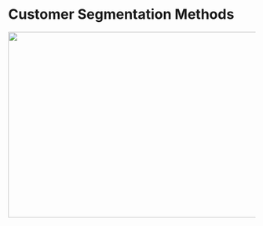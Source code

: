 <h1> Customer Segmentation Methods </h1>
<img src= "https://blog.intercomassets.com/blog/wp-content/uploads/2020/10/Customer-segmentation-performance-matrix.png" height= "380px" width= "780px">
